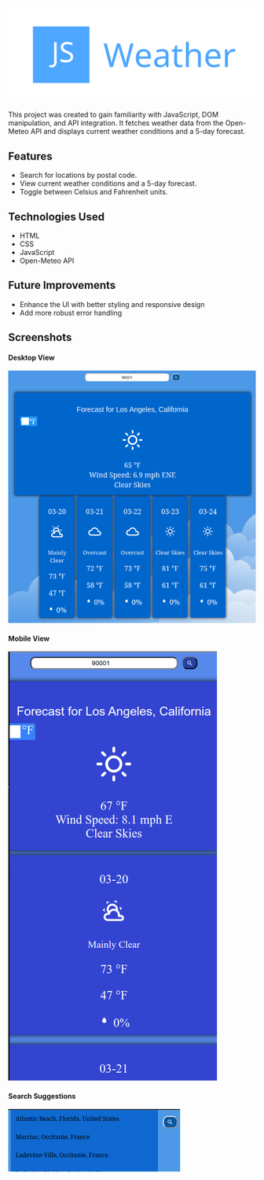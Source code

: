 <img src="assets/images/logo.png">

This project was created to gain familiarity with JavaScript, DOM manipulation, and API integration. It fetches weather data from the Open-Meteo API and displays current weather conditions and a 5-day forecast.

## Features
- Search for locations by postal code.
- View current weather conditions and a 5-day forecast.
- Toggle between Celsius and Fahrenheit units.

## Technologies Used
- HTML
- CSS
- JavaScript
- Open-Meteo API

## Future Improvements
- Enhance the UI with better styling and responsive design
- Add more robust error handling

## Screenshots
#### Desktop View
<img src="assets/images/screenshots/1.png">

#### Mobile View
<img src="assets/images/screenshots/2.png">

#### Search Suggestions
<img src="assets/images/screenshots/3.png">
